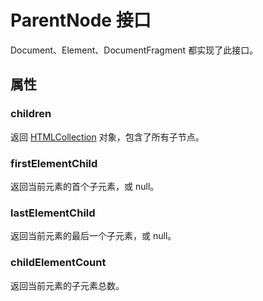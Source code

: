 ParentNode 接口
====

Document、Element、DocumentFragment 都实现了此接口。

属性
----

### children

返回 [HTMLCollection](https://developer.mozilla.org/en-US/docs/Web/API/HTMLCollection) 对象，包含了所有子节点。

### firstElementChild

返回当前元素的首个子元素，或 null。

### lastElementChild

返回当前元素的最后一个子元素，或 null。

### childElementCount

返回当前元素的子元素总数。
